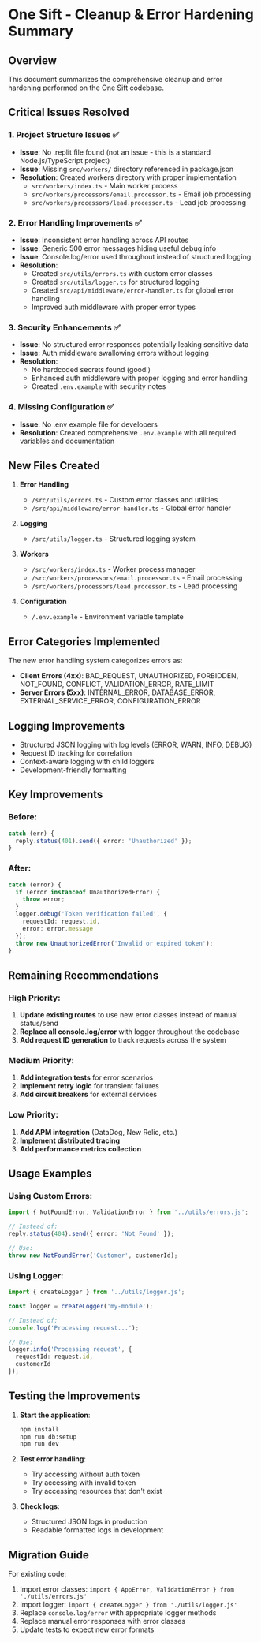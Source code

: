 # One Sift - Cleanup & Error Hardening Summary

## Overview
This document summarizes the comprehensive cleanup and error hardening performed on the One Sift codebase.

## Critical Issues Resolved

### 1. **Project Structure Issues** ✅
- **Issue**: No .replit file found (not an issue - this is a standard Node.js/TypeScript project)
- **Issue**: Missing `src/workers/` directory referenced in package.json
- **Resolution**: Created workers directory with proper implementation
  - `src/workers/index.ts` - Main worker process
  - `src/workers/processors/email.processor.ts` - Email job processing
  - `src/workers/processors/lead.processor.ts` - Lead job processing

### 2. **Error Handling Improvements** ✅
- **Issue**: Inconsistent error handling across API routes
- **Issue**: Generic 500 error messages hiding useful debug info
- **Issue**: Console.log/error used throughout instead of structured logging
- **Resolution**: 
  - Created `src/utils/errors.ts` with custom error classes
  - Created `src/utils/logger.ts` for structured logging
  - Created `src/api/middleware/error-handler.ts` for global error handling
  - Improved auth middleware with proper error types

### 3. **Security Enhancements** ✅
- **Issue**: No structured error responses potentially leaking sensitive data
- **Issue**: Auth middleware swallowing errors without logging
- **Resolution**:
  - No hardcoded secrets found (good!)
  - Enhanced auth middleware with proper logging and error handling
  - Created `.env.example` with security notes

### 4. **Missing Configuration** ✅
- **Issue**: No .env example file for developers
- **Resolution**: Created comprehensive `.env.example` with all required variables and documentation

## New Files Created

1. **Error Handling**
   - `/src/utils/errors.ts` - Custom error classes and utilities
   - `/src/api/middleware/error-handler.ts` - Global error handler

2. **Logging**
   - `/src/utils/logger.ts` - Structured logging system

3. **Workers**
   - `/src/workers/index.ts` - Worker process manager
   - `/src/workers/processors/email.processor.ts` - Email processing
   - `/src/workers/processors/lead.processor.ts` - Lead processing

4. **Configuration**
   - `/.env.example` - Environment variable template

## Error Categories Implemented

The new error handling system categorizes errors as:
- **Client Errors (4xx)**: BAD_REQUEST, UNAUTHORIZED, FORBIDDEN, NOT_FOUND, CONFLICT, VALIDATION_ERROR, RATE_LIMIT
- **Server Errors (5xx)**: INTERNAL_ERROR, DATABASE_ERROR, EXTERNAL_SERVICE_ERROR, CONFIGURATION_ERROR

## Logging Improvements

- Structured JSON logging with log levels (ERROR, WARN, INFO, DEBUG)
- Request ID tracking for correlation
- Context-aware logging with child loggers
- Development-friendly formatting

## Key Improvements

### Before:
```typescript
catch (err) {
  reply.status(401).send({ error: 'Unauthorized' });
}
```

### After:
```typescript
catch (error) {
  if (error instanceof UnauthorizedError) {
    throw error;
  }
  logger.debug('Token verification failed', {
    requestId: request.id,
    error: error.message
  });
  throw new UnauthorizedError('Invalid or expired token');
}
```

## Remaining Recommendations

### High Priority:
1. **Update existing routes** to use new error classes instead of manual status/send
2. **Replace all console.log/error** with logger throughout the codebase
3. **Add request ID generation** to track requests across the system

### Medium Priority:
1. **Add integration tests** for error scenarios
2. **Implement retry logic** for transient failures
3. **Add circuit breakers** for external services

### Low Priority:
1. **Add APM integration** (DataDog, New Relic, etc.)
2. **Implement distributed tracing**
3. **Add performance metrics collection**

## Usage Examples

### Using Custom Errors:
```typescript
import { NotFoundError, ValidationError } from '../utils/errors.js';

// Instead of:
reply.status(404).send({ error: 'Not Found' });

// Use:
throw new NotFoundError('Customer', customerId);
```

### Using Logger:
```typescript
import { createLogger } from '../utils/logger.js';

const logger = createLogger('my-module');

// Instead of:
console.log('Processing request...');

// Use:
logger.info('Processing request', { 
  requestId: request.id,
  customerId 
});
```

## Testing the Improvements

1. **Start the application**:
   ```bash
   npm install
   npm run db:setup
   npm run dev
   ```

2. **Test error handling**:
   - Try accessing without auth token
   - Try accessing with invalid token
   - Try accessing resources that don't exist

3. **Check logs**:
   - Structured JSON logs in production
   - Readable formatted logs in development

## Migration Guide

For existing code:
1. Import error classes: `import { AppError, ValidationError } from './utils/errors.js'`
2. Import logger: `import { createLogger } from './utils/logger.js'`
3. Replace `console.log/error` with appropriate logger methods
4. Replace manual error responses with error classes
5. Update tests to expect new error formats